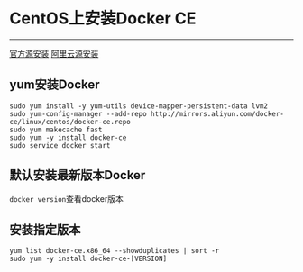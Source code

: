 # CentOS上安装Docker CE
---
[官方源安装](https://docs.docker.com/install/linux/docker-ce/centos/#install-using-the-repository)
[阿里云源安装](https://help.aliyun.com/document_detail/60742.html?spm=a2c4g.11186623.6.548.6a3211beFZGkqX)

## yum安装Docker
```
sudo yum install -y yum-utils device-mapper-persistent-data lvm2
sudo yum-config-manager --add-repo http://mirrors.aliyun.com/docker-ce/linux/centos/docker-ce.repo
sudo yum makecache fast
sudo yum -y install docker-ce
sudo service docker start
```
## 默认安装最新版本Docker
`docker version`查看docker版本

## 安装指定版本
```
yum list docker-ce.x86_64 --showduplicates | sort -r
sudo yum -y install docker-ce-[VERSION]
```



